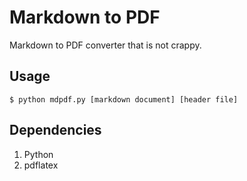 # Markdown to PDF

Markdown to PDF converter that is not crappy.

## Usage

```
$ python mdpdf.py [markdown document] [header file]
```

## Dependencies

1. Python
2. pdflatex
